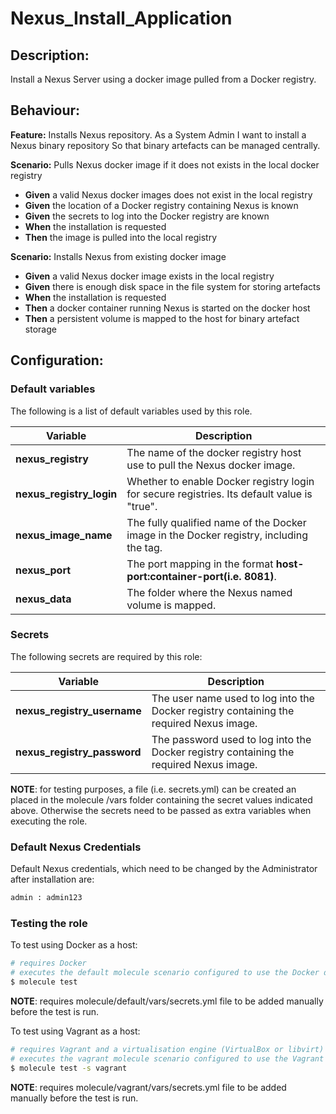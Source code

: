 # Nexus_Install_Application

## Description:

Install a Nexus Server using a docker image pulled from a Docker registry.

## Behaviour:

**Feature:** Installs Nexus repository.
As a System Admin
I want to install a Nexus binary repository
So that binary artefacts can be managed centrally.

**Scenario:** Pulls Nexus docker image if it does not exists  in the local docker registry
- **Given** a valid Nexus docker images does not exist in the local registry
- **Given** the location of a Docker registry containing Nexus is known
- **Given** the secrets to log into the Docker registry are known
- **When** the installation is requested
- **Then** the image is pulled into the local registry

**Scenario:** Installs Nexus from existing docker image
- **Given** a valid Nexus docker image exists in the local registry
- **Given** there is enough disk space in the file system for storing artefacts
- **When** the installation is requested
- **Then** a docker container running Nexus is started on the docker host
- **Then** a persistent volume is mapped to the host for binary artefact storage


## Configuration:

### Default variables

The following is a list of default variables used by this role.

| Variable  | Description  |
|---|---|
| **nexus_registry** | The name of the docker registry host use to pull the Nexus docker image. |
| **nexus_registry_login** | Whether to enable Docker registry login for secure registries. Its default value is "true". |
| **nexus_image_name** | The fully qualified name of the Docker image in the Docker registry, including the tag. |
| **nexus_port** | The port mapping in the format **host-port:container-port(i.e. 8081)**. |
| **nexus_data** | The folder where the Nexus named volume is mapped. |

### Secrets

The following secrets are required by this role:

| Variable  | Description  |
|---|---|
| **nexus_registry_username** | The user name used to log into the Docker registry containing the required Nexus image. |
| **nexus_registry_password** | The password used to log into the Docker registry containing the required Nexus image. |

**NOTE**: for testing purposes, a file (i.e. secrets.yml) can be created an placed in the molecule /vars folder containing the secret values indicated above. Otherwise the secrets need to be passed as extra variables when executing the role.

### Default Nexus Credentials

Default Nexus credentials, which need to be changed by the Administrator after installation are:

```bash
admin : admin123
```

### Testing the role

To test using Docker as a host:

```bash
# requires Docker
# executes the default molecule scenario configured to use the Docker driver  
$ molecule test
```

**NOTE**: requires molecule/default/vars/secrets.yml file to be added manually before the test is run.

To test using Vagrant as a host:

```bash
# requires Vagrant and a virtualisation engine (VirtualBox or libvirt)
# executes the vagrant molecule scenario configured to use the Vagrant driver
$ molecule test -s vagrant
```

**NOTE**: requires molecule/vagrant/vars/secrets.yml file to be added manually before the test is run.
